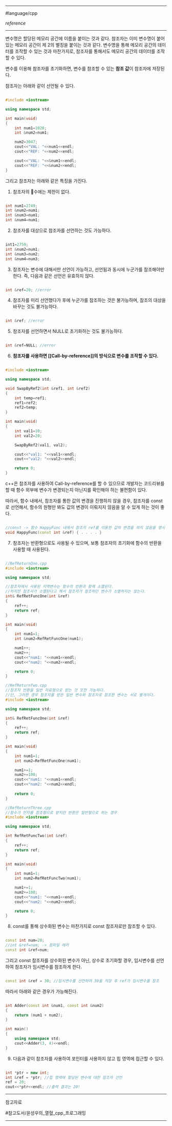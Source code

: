 
---

#language/cpp 

*reference*

---

변수명은 할당된 메모리 공간에 이름을 붙이는 것과 같다. 참조자는 이미 변수명이 붙어있는 메모리 공간이 제 2의 별칭을 붙이는 것과 같다. 변수명을 통해 메모리 공간의 데이터를 조작할 수 있는 것과 마찬가지로, 참조자를 통해서도 메모리 공간의 데이터를 조작할 수 있다.

변수를 이용해 참조자를 초기화하면, 변수를 참조할 수 있는 **참조 값**이 참조자에 저장된다.

참조자는 아래와 같이 선언될 수 있다.

~~~cpp

#include <iostream>

using namespace std;

int main(void)
{
	int num1=1020;
	int &num2=num1;

	num2=3047;
	cout<<"VAL: "<<num1<<endl;
	cout<<"REF: "<<num2<<endl;

	cout<<"VAL: "<<&num1<<endl;
	cout<<"REF: "<<&num2<<endl;
}

~~~

그리고 참조자는 아래와 같은 특징을 가진다.

1. 참조자의 수에는 제한이 없다.

~~~cpp

int num1=2749;
int &num2=num1;
int &num3=num1;
int &num4=num1;

~~~

2. 참조자를 대상으로 참조자를 선언하는 것도 가능하다.

~~~cpp

int1=2759;
int &num2=num1;
int &num3=num2;
int &num4=num3;

~~~

3. 참조자는 변수에 대해서만 선언이 가능하고, 선언됨과 동시에 누군가를 참조해야만 한다. 즉, 다음과 같은 선언은 유효하지 않다.

~~~cpp

int &ref=20; //error

~~~

4. 참조자를 미리 선언했다가 후에 누군가를 참조하는 것은 불가능하며, 참조의 대상을 바꾸는 것도 불가능하다.

~~~cpp

int &ref; //error

~~~

5. 참조자를 선언하면서 NULL로 초기화하는 것도 불가능하다.

~~~cpp

int &ref=NULL; //error

~~~

6. **참조자를 사용하면 [[Call-by-reference]]의 방식으로 변수를 조작할 수 있다.**

~~~cpp

#include <iostream>

using namespace std;

void SwapByRef2(int &ref1, int &ref2)
{
	int temp=ref1;
	ref1=ref2;
	ref2=temp;
}

int main(void)
{
	int val1=10;
	int val2=20;

	SwapByRef2(val1, val2);

	cout<<"val1: "<<val1<<endl;
	cout<<"val2: "<<val2<<endl;

	return 0;
}

~~~

c++은 참조자를 사용하여 Call-by-reference를 할 수 있으므로 개발자는 코드리뷰를 할 때 함수 외부에 변수가 변경되는지 아닌지를 확인해야 하는 불편함이 있다.

따라서, 함수 내에서, 참조자를 통한 값의 변경을 진행하지 않을 경우, 참조자를 const로 선언해서, 함수의 원형만 봐도 값의 변경이 이뤄지지 않음을 알 수 있게 하는 것이 좋다.

~~~cpp

//const -> 함수 HappyFunc 내에서 참조자 ref를 이용한 값의 변경을 하지 않음을 명시
void HappyFunc(const int &ref) { . . . . } 

~~~

7. 참조자는 반환형으로도 사용될 수 있으며, 보통 참조자의 초기화에 함수의 반환을 사용할 때 사용된다.

~~~cpp

//RefReturnOne.cpp
#include <iostream>

using namespace std;

//참조자에서 사용된 지역변수는 함수의 반환과 함께 소멸된다.
//하지만 참조사가 소멸된다고 해서 참조자가 참조하던 변수가 소멸하지는 않는다.
int& RefRetFuncOne(int &ref)
{
	ref++;
	return ref;
}

int main(void)
{
	int num1=1;
	int &num2=RefRetFuncOne(num1);

	num1++;
	num2++;
	cout<<"num1: "<<num1<<endl;
	cout<<"num2: "<<num2<<endl;  

	return 0;
}

//RefReturnTwo.cpp
//참조자 반환을 일반 자료형으로 받는 것 또한 가능하다.
//단, 그러한 경우 참조자를 받은 일반 변수와 참조자로 참조한 변수는 서로 별개이다.
#include <iostream>

using namespace std;

int& RefRetFuncOne(int &ref)
{
	ref++;
	return ref;
}

int main(void)
{
	int num1=1;
	int num2=RefRetFuncOne(num1);

	num1+=1;
	num2+=100;
	cout<<"num1: "<<num1<<endl;
	cout<<"num2: "<<num2<<endl;
	
	return 0;
}

//RefReturnThree.cpp
//함수가 인자를 참조형으로 받지만 반환은 일반형으로 하는 경우
#include <iostream>

using namespace std;

int RefRetFuncTwo(int &ref)
{
	ref++;
	return ref;
}

int main(void)
{
	int num1=1;
	int num2=RefRetFuncTwo(num1);

	num1+=1;
	num2+=100;
	cout<<"num1: "<<num1<<endl;
	cout<<"num2: "<<num2<<endl;

	return 0;
}

~~~

8. const를 통해 상수화된 변수는 마찬가지로 const 참조자로만 참조할 수 있다.

~~~cpp

const int num=20;
//int &ref=num; -> 컴파일 에러
const int &ref=num;

~~~

그리고 const 참조자를 상수화된 변수가 아닌, 상수로 초기화할 경우, 임시변수를 선언하여 참조자가 임시변수를 참조하게 한다.

~~~cpp

const int &ref = 30; //임시변수를 선언하여 30을 저장 후 ref가 임시변수를 참조

~~~

따라서 아래와 같은 경우가 가능해진다.

~~~cpp

int Adder(const int &num1, const int &num2)
{
	return (num1 + num2);
}

int main()
{
	using namespace std;
	cout<<Adder(3, 4)<<endl;
}

~~~

9. 다음과 같이 참조자를 사용하여 포인터를 사용하지 않고 힙 영역에 접근할 수 있다.

```cpp

int *ptr = new int;
int &ref = *ptr; //힙 영역에 할당된 변수에 대한 참조자 선언
ref = 20;
cout<<*ptr<<endl; //출력 결과는 20!

```

---

참고자료

#참고도서/윤성우의_열혈_cpp_프로그래밍

---